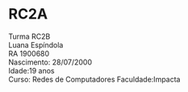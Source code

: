 # RC2A
Turma RC2B<br/>
Luana Espíndola<br/>
RA 1900680<br/>
Nascimento: 28/07/2000<br/>
Idade:19 anos<br/>
Curso: Redes de Computadores
Faculdade:Impacta
